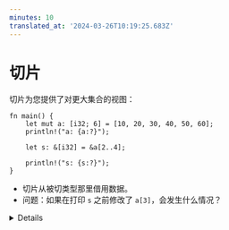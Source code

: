 ```yaml
---
minutes: 10
translated_at: '2024-03-26T10:19:25.683Z'
---
```


# 切片

切片为您提供了对更大集合的视图：

<!-- mdbook-xgettext: skip -->

```rust,editable
fn main() {
    let mut a: [i32; 6] = [10, 20, 30, 40, 50, 60];
    println!("a: {a:?}");

    let s: &[i32] = &a[2..4];

    println!("s: {s:?}");
}
```

- 切片从被切类型那里借用数据。
- 问题：如果在打印 `s` 之前修改了 `a[3]`，会发生什么情况？

<details>

- 我们通过借用 `a` 并在方括号中指定起始和结束索引来创建一个切片。

- 如果切片从索引 0 开始，Rust 的范围语法允许我们省略起始索引，这意味着 `&a[0..a.len()]` 和 `&a[..a.len()]` 是相同的。

- 对于最后一个索引也是如此，所以 `&a[2..a.len()]` 和 `&a[2..]` 是相同的。

- 若要轻松创建整个数组的切片，我们可以使用 `&a[..]`。

- `s` 是对 `i32` 切片的引用。请注意 `s` 的类型（`&[i32]`）不再提及数组长度。这使我们能够对不同大小的切片执行计算。

- 切片总是从另一个对象借用。在这个例子中，`a` 必须至少保持 “活着”（在作用域内），直到我们的切片不再使用。

- 关于修改 `a[3]` 的问题可以引发有趣的讨论，但答案是出于内存安全的原因，此时通过 `a` 你不能进行修改，但你可以安全地从 `a` 和 `s` 读取数据。在你创建切片之前它是可行的，以及在 `println` 之后，当切片不再被使用时，它再次变得可行。

</details>
